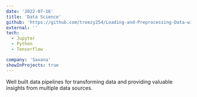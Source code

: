 ```yaml
---
date: '2022-07-16'
title: 'Data Science'
github: 'https://github.com/treezy254/Loading-and-Preprocessing-Data-with-TensorFlow'
external: ''
tech:
  - Jupyter
  - Python
  - Tensorflow

company: 'Savana'
showInProjects: true
---
```


Well built data pipelines for transforming data and providing valuable insights from multiple data sources.
